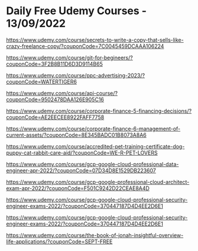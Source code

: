 # Daily Free Udemy Courses - 13/09/2022

https://www.udemy.com/course/secrets-to-write-a-copy-that-sells-like-crazy-freelance-copy/?couponCode=7C0045459DCAAA106224
https://www.udemy.com/course/git-for-begineers/?couponCode=3F2B8B11D6D3D9114B65
https://www.udemy.com/course/ppc-advertising-2023/?couponCode=WATERTIGER6
https://www.udemy.com/course/api-course/?couponCode=9502478DAA126E905C16
https://www.udemy.com/course/corporate-finance-5-financing-decisions/?couponCode=AE2EECEE8922FAFF7758
https://www.udemy.com/course/corporate-finance-6-management-of-current-assets/?couponCode=8E345BADC01B8073A8A6
https://www.udemy.com/course/accredited-pet-training-certificate-dog-puppy-cat-rabbit-care-aid/?couponCode=WE-R-PET-LOVERS
https://www.udemy.com/course/gcp-google-cloud-professional-data-engineer-apr-2022/?couponCode=07D34D8E1529DB223607
https://www.udemy.com/course/gcp-google-professional-cloud-architect-exam-apr-2022/?couponCode=F501C9242D22CEAE8A4D
https://www.udemy.com/course/gcp-google-cloud-professional-security-engineer-exams-2022/?couponCode=370447187D4D4EE2D6E1
https://www.udemy.com/course/gcp-google-cloud-professional-security-engineer-exams-2022/?couponCode=370447187D4D4EE2D6E1
https://www.udemy.com/course/the-book-of-jonah-insightful-overview-life-applications/?couponCode=SEPT-FREE
